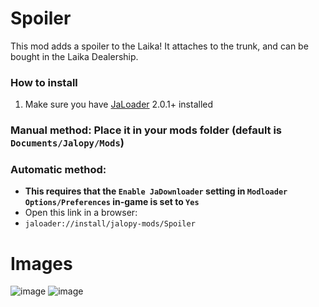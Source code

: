 # Spoiler

This mod adds a spoiler to the Laika! It attaches to the trunk, and can be bought in the Laika Dealership.

### How to install
1. Make sure you have [JaLoader](https://github.com/theLeaxx/JaLoader) 2.0.1+ installed
### Manual method: Place it in your mods folder (default is `Documents/Jalopy/Mods`)
### Automatic method: 
* **This requires that the `Enable JaDownloader` setting in `Modloader Options/Preferences` in-game is set to `Yes`**
* Open this link in a browser:
* `jaloader://install/jalopy-mods/Spoiler`

# Images
![image](https://github.com/Jalopy-Mods/Spoiler/assets/101940826/75369e02-78f0-410f-b247-5434d86ebe58)
![image](https://github.com/Jalopy-Mods/Spoiler/assets/101940826/b316f2b8-ad60-4cee-948f-8a32b1ffc895)
